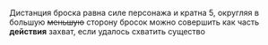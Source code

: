 Дистанция броска равна силе персонажа и кратна 5, округляя в большую ~~меньшую~~ сторону
бросок можно совершить как часть **действия** захват, если удалось схватить существо